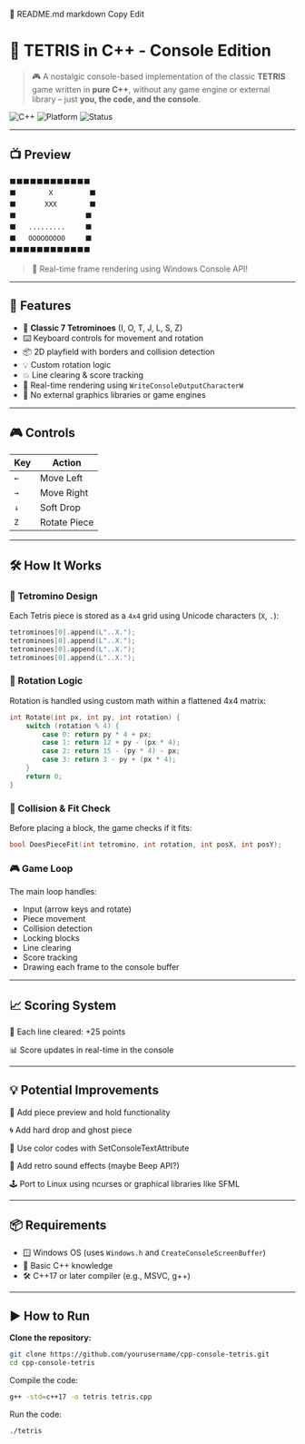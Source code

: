 📘 README.md
markdown
Copy
Edit
# 🧱 TETRIS in C++ - Console Edition

> 🎮 A nostalgic console-based implementation of the classic **TETRIS** game written in **pure C++**, without any game engine or external library – just **you, the code, and the console**.

![C++](https://img.shields.io/badge/C%2B%2B-17-blue.svg)
![Platform](https://img.shields.io/badge/Platform-Windows-blue)
![Status](https://img.shields.io/badge/status-Playable-brightgreen)

---

## 📺 Preview

```
⬛⬛⬛⬛⬛⬛⬛⬛⬛⬛⬛⬛
⬛        X         ⬛  
⬛       XXX        ⬛  
⬛                 ⬛  
⬛   .........     ⬛  
⬛   OOOOOOOOO     ⬛  
⬛⬛⬛⬛⬛⬛⬛⬛⬛⬛⬛⬛
```


> 🎥 Real-time frame rendering using Windows Console API!

---

## 🚀 Features

- 🔷 **Classic 7 Tetrominoes** (I, O, T, J, L, S, Z)
- ⌨️ Keyboard controls for movement and rotation
- 📦 2D playfield with borders and collision detection
- 💡 Custom rotation logic
- 💥 Line clearing & score tracking
- 🧠 Real-time rendering using `WriteConsoleOutputCharacterW`
- 💯 No external graphics libraries or game engines

---

## 🎮 Controls

| Key       | Action         |
|-----------|----------------|
| `←`       | Move Left      |
| `→`       | Move Right     |
| `↓`       | Soft Drop      |
| `Z`       | Rotate Piece   |

---


## 🛠️ How It Works

### 🧱 Tetromino Design
Each Tetris piece is stored as a `4x4` grid using Unicode characters (`X`, `.`):

```cpp
tetrominoes[0].append(L"..X.");
tetrominoes[0].append(L"..X.");
tetrominoes[0].append(L"..X.");
tetrominoes[0].append(L"..X.");
```

### 🔄 Rotation Logic
Rotation is handled using custom math within a flattened 4x4 matrix:

```cpp
int Rotate(int px, int py, int rotation) {
    switch (rotation % 4) {
        case 0: return py * 4 + px;
        case 1: return 12 + py - (px * 4);
        case 2: return 15 - (py * 4) - px;
        case 3: return 3 - py + (px * 4);
    }
    return 0;
}
```

### 🧠 Collision & Fit Check
Before placing a block, the game checks if it fits:

```cpp
bool DoesPieceFit(int tetromino, int rotation, int posX, int posY);
```

### 🎮 Game Loop
The main loop handles:
- Input (arrow keys and rotate)
- Piece movement
- Collision detection
- Locking blocks
- Line clearing
- Score tracking
- Drawing each frame to the console buffer

---



## 📈 Scoring System

🧱 Each line cleared: +25 points

📊 Score updates in real-time in the console

---



## 💡 Potential Improvements
🧪 Add piece preview and hold functionality

🌀 Add hard drop and ghost piece

🎨 Use color codes with SetConsoleTextAttribute

🎵 Add retro sound effects (maybe Beep API?)

🕹️ Port to Linux using ncurses or graphical libraries like SFML

---



## 📦 Requirements

- 🪟 Windows OS (uses `Windows.h` and `CreateConsoleScreenBuffer`)
- 🧠 Basic C++ knowledge
- 🛠️ C++17 or later compiler (e.g., MSVC, g++)

---

## ▶️ How to Run

**Clone the repository:**
```bash
git clone https://github.com/yourusername/cpp-console-tetris.git
cd cpp-console-tetris
```

Compile the code:
```bash
g++ -std=c++17 -o tetris tetris.cpp
```

Run the code:
```bash
./tetris
```
